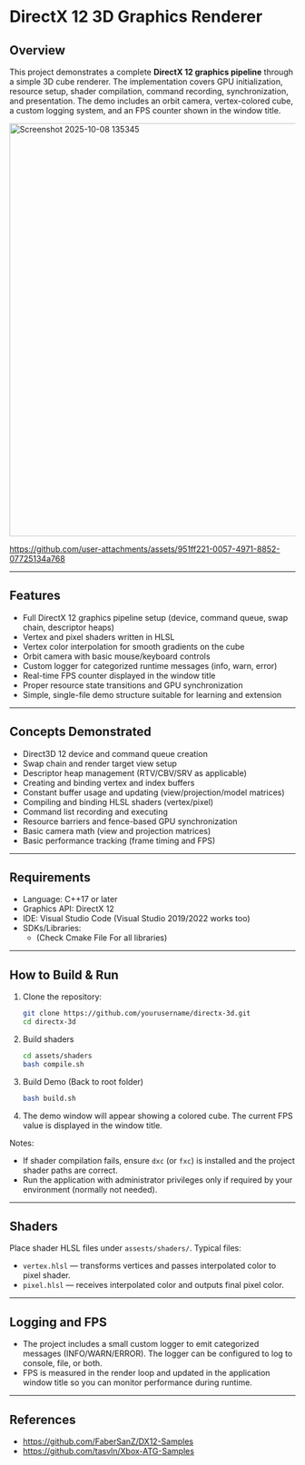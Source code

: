 # DirectX 12 3D Graphics Renderer

## Overview
This project demonstrates a complete **DirectX 12 graphics pipeline** through a simple 3D cube renderer. The implementation covers GPU initialization, resource setup, shader compilation, command recording, synchronization, and presentation. The demo includes an orbit camera, vertex-colored cube, a custom logging system, and an FPS counter shown in the window title.

<img width="1435" height="728" alt="Screenshot 2025-10-08 135345" src="https://github.com/user-attachments/assets/37297420-225e-4623-90dd-b10ce7d134a5" />

https://github.com/user-attachments/assets/951ff221-0057-4971-8852-07725134a768

---

## Features
- Full DirectX 12 graphics pipeline setup (device, command queue, swap chain, descriptor heaps)
- Vertex and pixel shaders written in HLSL
- Vertex color interpolation for smooth gradients on the cube
- Orbit camera with basic mouse/keyboard controls
- Custom logger for categorized runtime messages (info, warn, error)
- Real-time FPS counter displayed in the window title
- Proper resource state transitions and GPU synchronization
- Simple, single-file demo structure suitable for learning and extension

---

## Concepts Demonstrated
- Direct3D 12 device and command queue creation
- Swap chain and render target view setup
- Descriptor heap management (RTV/CBV/SRV as applicable)
- Creating and binding vertex and index buffers
- Constant buffer usage and updating (view/projection/model matrices)
- Compiling and binding HLSL shaders (vertex/pixel)
- Command list recording and executing
- Resource barriers and fence-based GPU synchronization
- Basic camera math (view and projection matrices)
- Basic performance tracking (frame timing and FPS)

---

## Requirements
- Language: C++17 or later
- Graphics API: DirectX 12
- IDE: Visual Studio Code (Visual Studio 2019/2022 works too)
- SDKs/Libraries:
  - (Check Cmake File For all libraries)

---

## How to Build & Run
1. Clone the repository:
   ```bash
   git clone https://github.com/yourusername/directx-3d.git
   cd directx-3d
   ```

2. Build shaders
    ```bash
   cd assets/shaders
   bash compile.sh
    ```
3. Build Demo (Back to root folder)
    ```bash
   bash build.sh
    ```
5. The demo window will appear showing a colored cube. The current FPS value is displayed in the window title.

Notes:
- If shader compilation fails, ensure `dxc` (or `fxc`) is installed and the project shader paths are correct.
- Run the application with administrator privileges only if required by your environment (normally not needed).

---

## Shaders
Place shader HLSL files under `assests/shaders/`. Typical files:
- `vertex.hlsl` — transforms vertices and passes interpolated color to pixel shader.
- `pixel.hlsl` — receives interpolated color and outputs final pixel color.

---

## Logging and FPS
- The project includes a small custom logger to emit categorized messages (INFO/WARN/ERROR). The logger can be configured to log to console, file, or both.
- FPS is measured in the render loop and updated in the application window title so you can monitor performance during runtime.

---

## References
- https://github.com/FaberSanZ/DX12-Samples
- https://github.com/tasvln/Xbox-ATG-Samples
   
